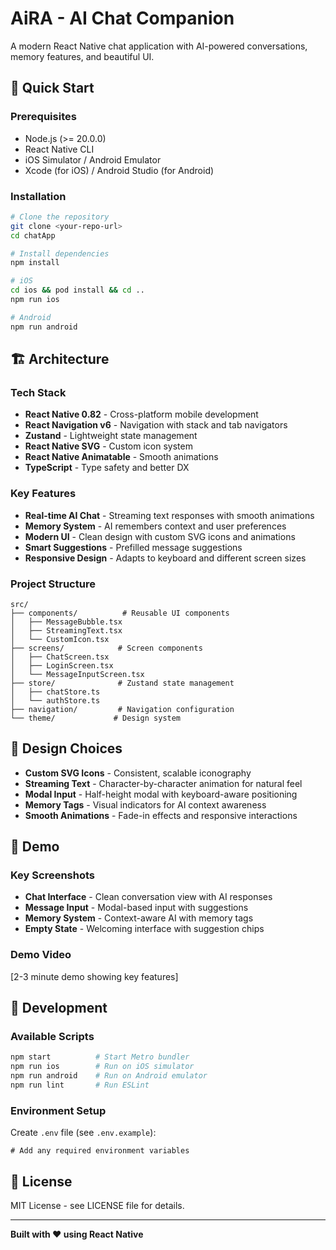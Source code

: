 # AiRA - AI Chat Companion

A modern React Native chat application with AI-powered conversations, memory features, and beautiful UI.

## 🚀 Quick Start

### Prerequisites

- Node.js (>= 20.0.0)
- React Native CLI
- iOS Simulator / Android Emulator
- Xcode (for iOS) / Android Studio (for Android)

### Installation

```bash
# Clone the repository
git clone <your-repo-url>
cd chatApp

# Install dependencies
npm install

# iOS
cd ios && pod install && cd ..
npm run ios

# Android
npm run android
```

## 🏗️ Architecture

### Tech Stack

- **React Native 0.82** - Cross-platform mobile development
- **React Navigation v6** - Navigation with stack and tab navigators
- **Zustand** - Lightweight state management
- **React Native SVG** - Custom icon system
- **React Native Animatable** - Smooth animations
- **TypeScript** - Type safety and better DX

### Key Features

- **Real-time AI Chat** - Streaming text responses with smooth animations
- **Memory System** - AI remembers context and user preferences
- **Modern UI** - Clean design with custom SVG icons and animations
- **Smart Suggestions** - Prefilled message suggestions
- **Responsive Design** - Adapts to keyboard and different screen sizes

### Project Structure

```
src/
├── components/          # Reusable UI components
│   ├── MessageBubble.tsx
│   ├── StreamingText.tsx
│   └── CustomIcon.tsx
├── screens/            # Screen components
│   ├── ChatScreen.tsx
│   ├── LoginScreen.tsx
│   └── MessageInputScreen.tsx
├── store/              # Zustand state management
│   ├── chatStore.ts
│   └── authStore.ts
├── navigation/         # Navigation configuration
└── theme/             # Design system
```

## 🎨 Design Choices

- **Custom SVG Icons** - Consistent, scalable iconography
- **Streaming Text** - Character-by-character animation for natural feel
- **Modal Input** - Half-height modal with keyboard-aware positioning
- **Memory Tags** - Visual indicators for AI context awareness
- **Smooth Animations** - Fade-in effects and responsive interactions

## 📱 Demo

### Key Screenshots

- **Chat Interface** - Clean conversation view with AI responses
- **Message Input** - Modal-based input with suggestions
- **Memory System** - Context-aware AI with memory tags
- **Empty State** - Welcoming interface with suggestion chips

### Demo Video

[2-3 minute demo showing key features]

## 🔧 Development

### Available Scripts

```bash
npm start          # Start Metro bundler
npm run ios        # Run on iOS simulator
npm run android    # Run on Android emulator
npm run lint       # Run ESLint
```

### Environment Setup

Create `.env` file (see `.env.example`):

```env
# Add any required environment variables
```

## 📄 License

MIT License - see LICENSE file for details.

---

**Built with ❤️ using React Native**
